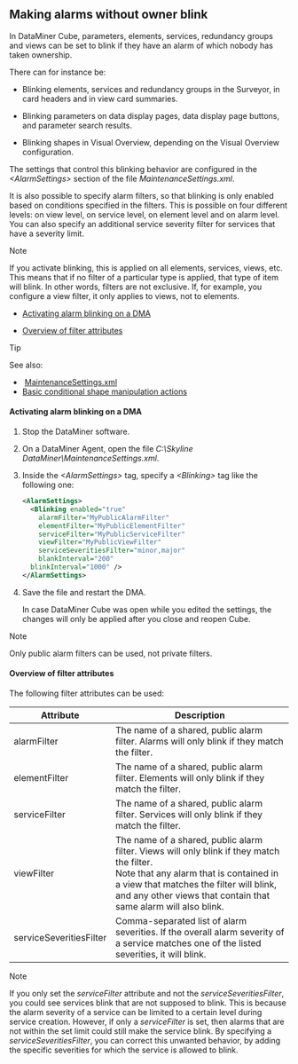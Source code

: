 ## Making alarms without owner blink

In DataMiner Cube, parameters, elements, services, redundancy groups and views can be set to blink if they have an alarm of which nobody has taken ownership.

There can for instance be:

- Blinking elements, services and redundancy groups in the Surveyor, in card headers and in view card summaries.

- Blinking parameters on data display pages, data display page buttons, and parameter search results.

- Blinking shapes in Visual Overview, depending on the Visual Overview configuration.

The settings that control this blinking behavior are configured in the *\<AlarmSettings>* section of the file *MaintenanceSettings.xml*.

It is also possible to specify alarm filters, so that blinking is only enabled based on conditions specified in the filters. This is possible on four different levels: on view level, on service level, on element level and on alarm level. You can also specify an additional service severity filter for services that have a severity limit.

> [!NOTE]
> If you activate blinking, this is applied on all elements, services, views, etc. This means that if no filter of a particular type is applied, that type of item will blink. In other words, filters are not exclusive. If, for example, you configure a view filter, it only applies to views, not to elements.

- [Activating alarm blinking on a DMA](#activating-alarm-blinking-on-a-dma)

- [Overview of filter attributes](#overview-of-filter-attributes)

> [!TIP]
> See also:
> -   [MaintenanceSettings.xml](../../part_7/SkylineDataminerFolder/MaintenanceSettings_xml.md#maintenancesettingsxml)
> -  [Basic conditional shape manipulation actions](../visio/Basic_conditional_shape_manipulation_actions.md)

#### Activating alarm blinking on a DMA

1. Stop the DataMiner software.

2. On a DataMiner Agent, open the file *C:\\Skyline DataMiner\\MaintenanceSettings.xml*.

3. Inside the *\<AlarmSettings>* tag, specify a *\<Blinking>* tag like the following one:

    ```xml
    <AlarmSettings>                     
      <Blinking enabled="true"            
        alarmFilter="MyPublicAlarmFilter"    
        elementFilter="MyPublicElementFilter"
        serviceFilter="MyPublicServiceFilter"
        viewFilter="MyPublicViewFilter"      
        serviceSeveritiesFilter="minor,major"
        blankInterval="200"                  
      blinkInterval="1000" />              
    </AlarmSettings>                    
    ```

4. Save the file and restart the DMA.

    In case DataMiner Cube was open while you edited the settings, the changes will only be applied after you close and reopen Cube.

> [!NOTE]
> Only public alarm filters can be used, not private filters.

#### Overview of filter attributes

The following filter attributes can be used:

| Attribute               | Description                                                                                                                                                                                                                                           |
|-------------------------|-------------------------------------------------------------------------------------------------------------------------------------------------------------------------------------------------------------------------------------------------------|
| alarmFilter             | The name of a shared, public alarm filter. Alarms will only blink if they match the filter.                                                                                                                                                           |
| elementFilter           | The name of a shared, public alarm filter. Elements will only blink if they match the filter.                                                                                                                                                         |
| serviceFilter           | The name of a shared, public alarm filter. Services will only blink if they match the filter.                                                                                                                                                         |
| viewFilter              | The name of a shared, public alarm filter. Views will only blink if they match the filter. <br> Note that any alarm that is contained in a view that matches the filter will blink, and any other views that contain that same alarm will also blink. |
| serviceSeveritiesFilter | Comma-separated list of alarm severities. If the overall alarm severity of a service matches one of the listed severities, it will blink.                                                                                                             |

> [!NOTE]
> If you only set the *serviceFilter* attribute and not the *serviceSeveritiesFilter*, you could see services blink that are not supposed to blink. This is because the alarm severity of a service can be limited to a certain level during service creation. However, if only a *serviceFilter* is set, then alarms that are not within the set limit could still make the service blink. By specifying a *serviceSeveritiesFilter*, you can correct this unwanted behavior, by adding the specific severities for which the service is allowed to blink.
>
